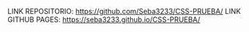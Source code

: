 LINK REPOSITORIO: https://github.com/Seba3233/CSS-PRUEBA/
LINK GITHUB PAGES: https://seba3233.github.io/CSS-PRUEBA/
